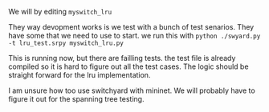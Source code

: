 We will by editing `myswitch_lru`

They way devopment works is we test with a bunch of test senarios.
They have some that we need to use to start. we run this with
`python ./swyard.py -t lru_test.srpy myswitch_lru.py`

This is running now, but there are failling tests. 
the test file is already compiled so it is hard to figure out
all the test cases. The logic should be straight forward for 
the lru implementation.

I am unsure how too use switchyard with mininet.
We will probably have to figure it out for the spanning tree
testing.